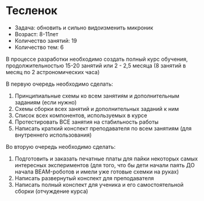 # Тесленок

* Задача: обновить и сильно видоизменить микроник
* Возраст: 8-11лет
* Количество занятий: 19
* Количество тем: 6

В процессе разработки необходимо создать полный курс обучения, продолжительностью 15-20 занятий или 2 - 2,5 месяца \(8 занятий в месяц по 2 астрономических часа\)

В первую очередь необходимо сделать:

1. Принципиальные схемы ко всем занятиям и дополнительным заданиям \(если нужно\)
2. Схемы сборки всех занятий и дополнительных заданий к ним
3. Список всех компонентов, используемых в курсе
4. Протестировать ВСЕ занятия на стабильность работы
5. Написать краткий конспект преподавателя по всем занятиям \(для внутреннего использования\)

Во вторую очередь необходимо сделать:

1. Подготовить и заказать печатные платы для пайки некоторых самых интересных экспериментов \(для того, что бы дети начали паять ДО начала BEAM-роботов и имели уже готовые схемки на руках\)
2. Написать развернутый конспект для преподавателя
3. Написать полный конспект для ученика и его самостоятельной сборки \(отчуждение курса\)

